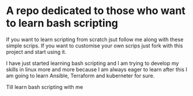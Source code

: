 # A repo dedicated to those who want to learn bash scripting 

If you want to learn scripting from scratch jsut follow me along with these simple scrips. If you want to customise your own scrips just fork with this project and start using it.

I have just started learning bash scripting and I am trying to develop my skills in linux more and more because I am always eager to learn after this I am going to learn Ansible, Terraform and kuberneter for sure.

Till learn bash scripting with me
